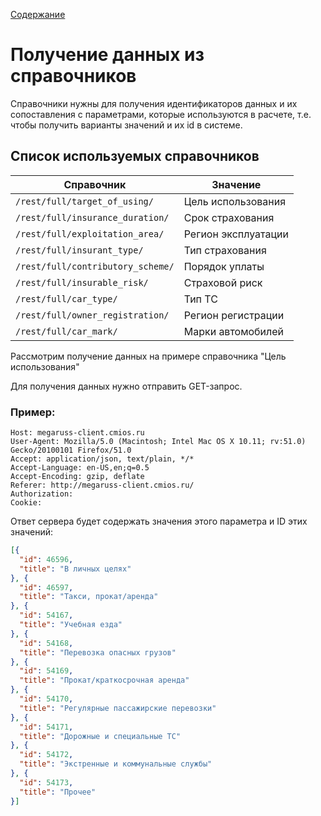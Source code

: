 [Содержание](README.md)

# Получение данных из справочников

Справочники нужны для получения идентификаторов данных и их сопоставления с параметрами, которые используются в расчете, т.е. чтобы получить варианты значений и их id в системе.

## Список используемых справочников

Справочник                        | Значение
--------------------------------- | -------------------
`/rest/full/target_of_using/`     | Цель использования
`/rest/full/insurance_duration/`  | Срок страхования
`/rest/full/exploitation_area/`   | Регион эксплуатации
`/rest/full/insurant_type/`       | Тип страхования
`/rest/full/contributory_scheme/` | Порядок уплаты
`/rest/full/insurable_risk/`      | Страховой риск
`/rest/full/car_type/`            | Тип ТС
`/rest/full/owner_registration/`  | Регион регистрации
`/rest/full/car_mark/`            | Марки автомобилей

Рассмотрим получение данных на примере справочника "Цель использования"

Для получения данных нужно отправить GET-запрос.

### Пример:

```HTTP
Host: megaruss-client.cmios.ru
User-Agent: Mozilla/5.0 (Macintosh; Intel Mac OS X 10.11; rv:51.0) Gecko/20100101 Firefox/51.0
Accept: application/json, text/plain, */*
Accept-Language: en-US,en;q=0.5
Accept-Encoding: gzip, deflate
Referer: http://megaruss-client.cmios.ru/
Authorization:
Cookie:
```

Ответ сервера будет содержать значения этого параметра и ID этих значений:

```JSON
[{
  "id": 46596,
  "title": "В личных целях"
}, {
  "id": 46597,
  "title": "Такси, прокат/аренда"
}, {
  "id": 54167,
  "title": "Учебная езда"
}, {
  "id": 54168,
  "title": "Перевозка опасных грузов"
}, {
  "id": 54169,
  "title": "Прокат/краткосрочная аренда"
}, {
  "id": 54170,
  "title": "Регулярные пассажирские перевозки"
}, {
  "id": 54171,
  "title": "Дорожные и специальные ТС"
}, {
  "id": 54172,
  "title": "Экстренные и коммунальные службы"
}, {
  "id": 54173,
  "title": "Прочее"
}]
```
